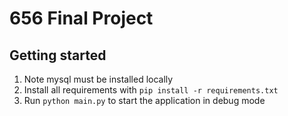 # 656 Final Project

## Getting started
1. Note mysql must be installed locally
2. Install all requirements with `pip install -r requirements.txt`
3. Run `python main.py` to start the application in debug mode
